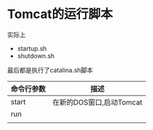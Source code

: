 # Tomcat的运行脚本

实际上

- startup.sh
- shutdown.sh

最后都是执行了catalina.sh脚本

| 命令行参数 | 描述                     |
| ---------- | ------------------------ |
| start      | 在新的DOS窗口,启动Tomcat |
| run        |                          |
|            |                          |

